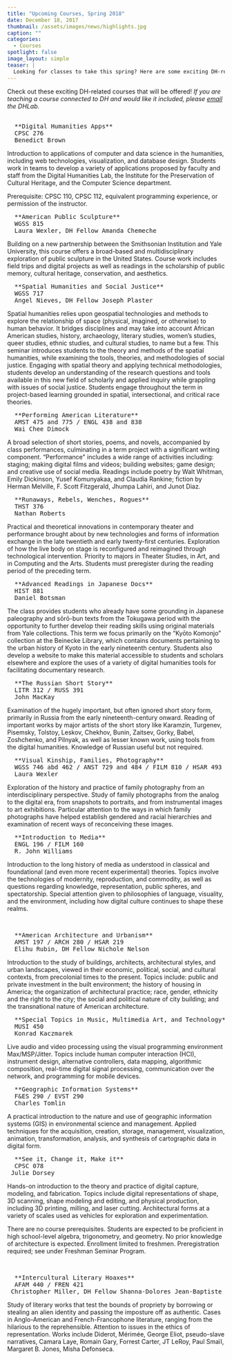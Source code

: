 ```yaml
---
title: "Upcoming Courses, Spring 2018"
date: December 18, 2017
thumbnail: /assets/images/news/highlights.jpg
caption: ""
categories: 
  - Courses
spotlight: false 
image_layout: simple
teaser: |
  Looking for classes to take this spring? Here are some exciting DH-related courses that will be offered!
---
```


Check out these exciting DH-related courses that will be offered! 
*If you are teaching a course connected to DH and would like it included, please [email](mailto:dhlab@yale.edu?subject=DH%20courses) the DHLab.*

<pre> 
  **Digital Humanities Apps**
  CPSC 276
  Benedict Brown
</pre>
   
Introduction to applications of computer and data science in the humanities, including web technologies, visualization, and database design. Students work in teams to develop a variety of applications proposed by faculty and staff from the Digital Humanities Lab, the Institute for the Preservation of Cultural Heritage, and the Computer Science department.

Prerequisite: CPSC 110, CPSC 112, equivalent programming experience, or permission of the instructor.

<pre>
  **American Public Sculpture**
  WGSS 815 
  Laura Wexler, DH Fellow Amanda Chemeche
</pre>

Building on a new partnership between the Smithsonian Institution and Yale University, this course offers a broad-based and multidisciplinary exploration of public sculpture in the United States. Course work includes field trips and digital projects as well as readings in the scholarship of public memory, cultural heritage, conservation, and aesthetics.
<br/>
<pre>
  **Spatial Humanities and Social Justice**
  WGSS 717
  Angel Nieves, DH Fellow Joseph Plaster
</pre>
   
Spatial humanities relies upon geospatial technologies and methods to explore the relationship of space (physical, imagined, or otherwise) to human behavior. It bridges disciplines and may take into account African American studies, history, archaeology, literary studies, women’s studies, queer studies, ethnic studies, and cultural studies, to name but a few. This seminar introduces students to the theory and methods of the spatial humanities, while examining the tools, theories, and methodologies of social justice. Engaging with spatial theory and applying technical methodologies, students develop an understanding of the research questions and tools available in this new field of scholarly and applied inquiry while grappling with issues of social justice. Students engage throughout the term in project-based learning grounded in spatial, intersectional, and critical race theories. 
<br/>  
<pre>
  **Performing American Literature**
  AMST 475 and 775 / ENGL 438 and 838
  Wai Chee Dimock
</pre>
    
A broad selection of short stories, poems, and novels, accompanied by class performances, culminating in a term project with a significant writing component. “Performance" includes a wide range of activities including: staging; making digital films and videos; building websites; game design; and creative use of social media. Readings include poetry by Walt Whitman, Emily Dickinson, Yusef Komunyakaa, and Claudia Rankine; fiction by Herman Melville, F. Scott Fitzgerald, Jhumpa Lahiri, and Junot Diaz.
<br/>
<pre>
  **Runaways, Rebels, Wenches, Rogues**
  THST 376
  Nathan Roberts
</pre>
   
Practical and theoretical innovations in contemporary theater and performance brought about by new technologies and forms of information exchange in the late twentieth and early twenty-first centuries. Exploration of how the live body on stage is reconfigured and reimagined through technological intervention. Priority to majors in Theater Studies, in Art, and in Computing and the Arts. Students must preregister during the reading period of the preceding term.
<br/>  
<pre>
  **Advanced Readings in Japanese Docs**
  HIST 881   
  Daniel Botsman
</pre>
   
The class provides students who already have some grounding in Japanese paleography and sōrō-bun texts from the Tokugawa period with the opportunity to further develop their reading skills using original materials from Yale collections. This term we focus primarily on the “Kyōto Komonjo” collection at the Beinecke Library, which contains documents pertaining to the urban history of Kyoto in the early nineteenth century. Students also develop a website to make this material accessible to students and scholars elsewhere and explore the uses of a variety of digital humanities tools for facilitating documentary research.
<br/>
<pre>
  **The Russian Short Story**
  LITR 312 / RUSS 391 
  John MacKay
</pre>
   
Examination of the hugely important, but often ignored short story form, primarily in Russia from the early nineteenth-century onward. Reading of important works by major artists of the short story like Karamzin, Turgenev, Pisemsky, Tolstoy, Leskov, Chekhov, Bunin, Zaitsev, Gorky, Babel, Zoshchenko, and Pilnyak, as well as lesser known work, using tools from the digital humanities. Knowledge of Russian useful but not required.
<br/> 
<pre>
  **Visual Kinship, Families, Photography**
  WGSS 746 abd 462 / ANST 729 and 484 / FILM 810 / HSAR 493
  Laura Wexler
</pre>
   
Exploration of the history and practice of family photography from an interdisciplinary perspective. Study of family photographs from the analog to the digital era, from snapshots to portraits, and from instrumental images to art exhibitions. Particular attention to the ways in which family photographs have helped establish gendered and racial hierarchies and examination of recent ways of reconceiving these images.
<br/>
<pre>
  **Introduction to Media**
  ENGL 196 / FILM 160
  R. John Williams
</pre>
   
Introduction to the long history of media as understood in classical and foundational (and even more recent experimental) theories. Topics involve the technologies of modernity, reproduction, and commodity, as well as questions regarding knowledge, representation, public spheres, and spectatorship. Special attention given to philosophies of language, visuality, and the environment, including how digital culture continues to shape these realms. 

<br/>
<pre>
  **American Architecture and Urbanism**
  AMST 197 / ARCH 280 / HSAR 219
  Elihu Rubin, DH Fellow Nichole Nelson
</pre>
Introduction to the study of buildings, architects, architectural styles, and urban landscapes, viewed in their economic, political, social, and cultural contexts, from precolonial times to the present. Topics include: public and private investment in the built environment; the history of housing in America; the organization of architectural practice; race, gender, ethnicity and the right to the city; the social and political nature of city building; and the transnational nature of American architecture.

<br/>
<pre>
  **Special Topics in Music, Multimedia Art, and Technology**
  MUSI 450
  Konrad Kaczmarek
</pre>
Live audio and video processing using the visual programming environment Max/MSP/Jitter. Topics include human computer interaction (HCI), instrument design, alternative controllers, data mapping, algorithmic composition, real-time digital signal processing, communication over the network, and programming for mobile devices.

<br/>
<pre>
  **Geographic Information Systems**
  F&ES 290 / EVST 290
  Charles Tomlin
</pre>
A practical introduction to the nature and use of geographic information systems (GIS) in environmental science and management. Applied techniques for the acquisition, creation, storage, management, visualization, animation, transformation, analysis, and synthesis of cartographic data in digital form.

<br/>
<pre>
  **See it, Change it, Make it**
  CPSC 078
 Julie Dorsey
</pre>
Hands-on introduction to the theory and practice of digital capture, modeling, and fabrication. Topics include digital representations of shape, 3D scanning, shape modeling and editing, and physical production, including 3D printing, milling, and laser cutting. Architectural forms at a variety of scales used as vehicles for exploration and experimentation.
 
There are no course prerequisites. Students are expected to be proficient in high school-level algebra, trigonometry, and geometry. No prior knowledge of architecture is expected. Enrollment limited to freshmen. Preregistration required; see under Freshman Seminar Program.

<br/>
<pre>
  **Intercultural Literary Hoaxes**
  AFAM 440 / FREN 421
 Christopher Miller, DH Fellow Shanna-Dolores Jean-Baptiste
</pre>
Study of literary works that test the bounds of propriety by borrowing or stealing an alien identity and passing the imposture off as authentic. Cases in Anglo-American and French-Francophone literature, ranging from the hilarious to the reprehensible. Attention to issues in the ethics of representation. Works include Diderot, Mérimée, George Eliot, pseudo-slave narratives, Camara Laye, Romain Gary, Forrest Carter, JT LeRoy, Paul Smaïl, Margaret B. Jones, Misha Defonseca. 